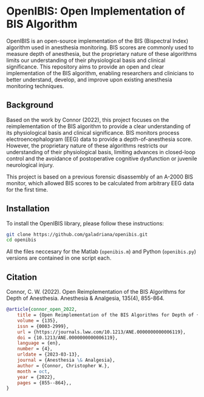 # **OpenIBIS: Open Implementation of BIS Algorithm**

OpenIBIS is an open-source implementation of the BIS (Bispectral Index) algorithm used in anesthesia monitoring. BIS scores are commonly used to measure depth of anesthesia, but the proprietary nature of these algorithms limits our understanding of their physiological basis and clinical significance. This repository aims to provide an open and clear implementation of the BIS algorithm, enabling researchers and clinicians to better understand, develop, and improve upon existing anesthesia monitoring techniques.

## **Background**
Based on the work by Connor (2022), this project focuses on the reimplementation of the BIS algorithm to provide a clear understanding of its physiological basis and clinical significance. BIS monitors process electroencephalogram (EEG) data to provide a depth-of-anesthesia score. However, the proprietary nature of these algorithms restricts our understanding of their physiological basis, limiting advances in closed-loop control and the avoidance of postoperative cognitive dysfunction or juvenile neurological injury.

This project is based on a previous forensic disassembly of an A-2000 BIS monitor, which allowed BIS scores to be calculated from arbitrary EEG data for the first time. 



## **Installation**
To install the OpenIBIS library, please follow these instructions:

```bash
git clone https://github.com/galadriana/openibis.git
cd openibis
```

All the files neccesary for the Matlab (`openibis.m`) and Python (`openibis.py`) versions are contained in one script each.



## **Citation**
Connor, C. W. (2022). Open Reimplementation of the BIS Algorithms for Depth of Anesthesia. Anesthesia & Analgesia, 135(4), 855-864.


```bibtex
@article{connor_open_2022,
	title = {Open Reimplementation of the BIS Algorithms for Depth of {Anesthesia}},
	volume = {135},
	issn = {0003-2999},
	url = {https://journals.lww.com/10.1213/ANE.0000000000006119},
	doi = {10.1213/ANE.0000000000006119},
	language = {en},
	number = {4},
	urldate = {2023-03-13},
	journal = {Anesthesia \& Analgesia},
	author = {Connor, Christopher W.},
	month = oct,
	year = {2022},
	pages = {855--864},,
}
```